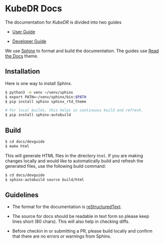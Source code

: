 # KubeDR Docs

The documentation for *KubeDR* is divided into two guides

- [User Guide](https://www.catalogicsoftware.com/)

- [Developer Guide](https://www.catalogicsoftware.com/)

We use [Sphinx](http://www.sphinx-doc.org/en/master/) to format and
build the documentation. The guides use 
[Read the Docs](https://github.com/readthedocs/sphinx_rtd_theme)
theme.

## Installation

Here is one way to install Sphinx.

```bash
$ python3 -m venv ~/venv/sphinx
$ export PATH=~/venv/sphinx/bin:$PATH
$ pip install sphinx sphinx_rtd_theme

# For local builds, this helps in continuous build and refresh.
$ pip install sphinx-autobuild
```

## Build

```bash
$ cd docs/devguide
$ make html
```

This will generate HTML files in the directory ``html``. If you are
making changes locally and would like to automatically build and
refresh the generated files, use the following build command:

```bash
$ cd docs/devguide
$ sphinx-autobuild source build/html
```

## Guidelines

- The format for the documentation is 
  [reStructuredText](http://www.sphinx-doc.org/en/master/usage/restructuredtext/index.html).
  
- The source for docs should be readable in text form so please keep
  lines short (80 chars). This will also help in checking diffs.
  
- Before checkin in or submitting a PR, please build locally and
  confirm that there are no errors or warnings from Sphinx.
  



